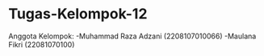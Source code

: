 # Tugas-Kelompok-12 #
Anggota Kelompok:
-Muhammad Raza Adzani (2208107010066)
-Maulana Fikri (22081070100)

